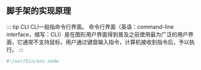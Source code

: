 ## 脚手架的实现原理

::: tip CLI
CLI一般指命令行界面。 命令行界面（英语：command-line interface，缩写：CLI）是在图形用户界面得到普及之前使用最为广泛的用户界面，它通常不支持鼠标，用户通过键盘输入指令，计算机接收到指令后，予以执行。
:::

```js
#!/usr/bin/env node
```